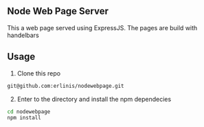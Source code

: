 Node Web Page Server
--

This a web page served using ExpressJS.
The pages are build with handelbars


## Usage
1. Clone this repo
```sh
git@github.com:erlinis/nodewebpage.git
```

2. Enter to the directory and install the npm dependecies
```sh
cd nodewebpage
npm install
```
